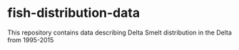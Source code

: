 # fish-distribution-data
This repository contains data describing Delta Smelt distribution in the Delta from 1995-2015
